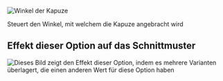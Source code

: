 ![Winkel der Kapuze](./hoodangle.svg)

Steuert den Winkel, mit welchem die Kapuze angebracht wird

## Effekt dieser Option auf das Schnittmuster

![Dieses Bild zeigt den Effekt dieser Option, indem es mehrere Varianten überlagert, die einen anderen Wert für diese Option haben](huey_hoodangle_sample.svg "Effekt dieser Option auf das Schnittmuster")
